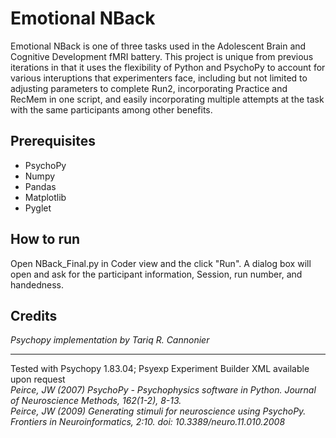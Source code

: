 # Emotional NBack
Emotional NBack is one of three tasks used in the Adolescent Brain and Cognitive Development fMRI battery.  This project is unique from previous iterations in that it uses the flexibility of Python and PsychoPy to account for various interuptions that experimenters face, including but not limited to adjusting parameters to complete Run2, incorporating Practice and RecMem in one script, and easily incorporating multiple attempts at the task with the same participants among other benefits.

## Prerequisites
* PsychoPy
* Numpy
* Pandas
* Matplotlib
* Pyglet

## How to run
Open NBack_Final.py in Coder view and the click "Run".  A dialog box will open and ask for the participant information, Session, run number, and handedness.



## Credits
_Psychopy implementation by Tariq R. Cannonier_  
**********************************************************************************************
Tested with Psychopy 1.83.04; Psyexp Experiment Builder XML available upon request  
  _Peirce, JW (2007) PsychoPy - Psychophysics software in Python. Journal of Neuroscience Methods, 162(1-2), 8-13._  
  _Peirce, JW (2009) Generating stimuli for neuroscience using PsychoPy. Frontiers in Neuroinformatics, 2:10. doi: 10.3389/neuro.11.010.2008_

